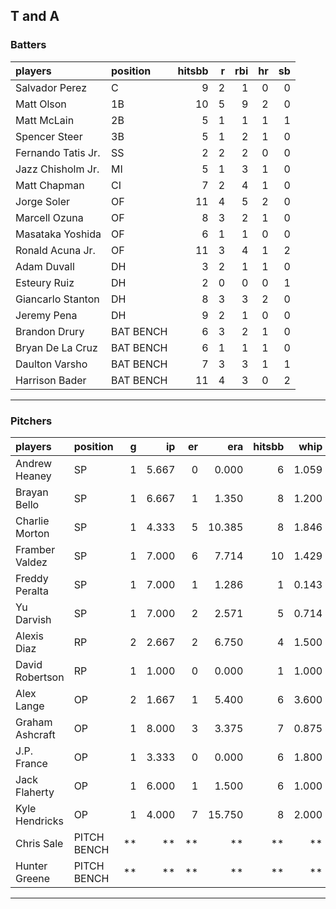 ## T and A

### Batters

 
|players            |position  | hitsbb|  r| rbi| hr| sb| 
|:------------------|:---------|------:|--:|---:|--:|--:| 
|Salvador Perez     |C         |      9|  2|   1|  0|  0| 
|Matt Olson         |1B        |     10|  5|   9|  2|  0| 
|Matt McLain        |2B        |      5|  1|   1|  1|  1| 
|Spencer Steer      |3B        |      5|  1|   2|  1|  0| 
|Fernando Tatis Jr. |SS        |      2|  2|   2|  0|  0| 
|Jazz Chisholm Jr.  |MI        |      5|  1|   3|  1|  0| 
|Matt Chapman       |CI        |      7|  2|   4|  1|  0| 
|Jorge Soler        |OF        |     11|  4|   5|  2|  0| 
|Marcell Ozuna      |OF        |      8|  3|   2|  1|  0| 
|Masataka Yoshida   |OF        |      6|  1|   1|  0|  0| 
|Ronald Acuna Jr.   |OF        |     11|  3|   4|  1|  2| 
|Adam Duvall        |DH        |      3|  2|   1|  1|  0| 
|Esteury Ruiz       |DH        |      2|  0|   0|  0|  1| 
|Giancarlo Stanton  |DH        |      8|  3|   3|  2|  0| 
|Jeremy Pena        |DH        |      9|  2|   1|  0|  0| 
|Brandon Drury      |BAT BENCH |      6|  3|   2|  1|  0| 
|Bryan De La Cruz   |BAT BENCH |      6|  1|   1|  1|  0| 
|Daulton Varsho     |BAT BENCH |      7|  3|   3|  1|  1| 
|Harrison Bader     |BAT BENCH |     11|  4|   3|  0|  2| 


* * *

### Pitchers

 
|players         |position    |  g|    ip| er|    era| hitsbb|  whip| so|  w| sv| 
|:---------------|:-----------|--:|-----:|--:|------:|------:|-----:|--:|--:|--:| 
|Andrew Heaney   |SP          |  1| 5.667|  0|  0.000|      6| 1.059|  4|  1|  0| 
|Brayan Bello    |SP          |  1| 6.667|  1|  1.350|      8| 1.200|  2|  0|  0| 
|Charlie Morton  |SP          |  1| 4.333|  5| 10.385|      8| 1.846|  4|  0|  0| 
|Framber Valdez  |SP          |  1| 7.000|  6|  7.714|     10| 1.429|  3|  0|  0| 
|Freddy Peralta  |SP          |  1| 7.000|  1|  1.286|      1| 0.143| 13|  1|  0| 
|Yu Darvish      |SP          |  1| 7.000|  2|  2.571|      5| 0.714|  4|  0|  0| 
|Alexis Diaz     |RP          |  2| 2.667|  2|  6.750|      4| 1.500|  4|  0|  1| 
|David Robertson |RP          |  1| 1.000|  0|  0.000|      1| 1.000|  2|  0|  1| 
|Alex Lange      |OP          |  2| 1.667|  1|  5.400|      6| 3.600|  3|  0|  0| 
|Graham Ashcraft |OP          |  1| 8.000|  3|  3.375|      7| 0.875|  5|  0|  0| 
|J.P. France     |OP          |  1| 3.333|  0|  0.000|      6| 1.800|  4|  1|  0| 
|Jack Flaherty   |OP          |  1| 6.000|  1|  1.500|      6| 1.000|  8|  1|  0| 
|Kyle Hendricks  |OP          |  1| 4.000|  7| 15.750|      8| 2.000|  3|  0|  0| 
|Chris Sale      |PITCH BENCH | **|    **| **|     **|     **|    **| **| **| **| 
|Hunter Greene   |PITCH BENCH | **|    **| **|     **|     **|    **| **| **| **| 


* * *


